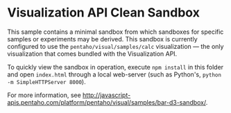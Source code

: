 # Visualization API Clean Sandbox

This sample contains a minimal sandbox from which sandboxes for specific samples or experiments may be derived.
This sandbox is currently configured to use the `pentaho/visual/samples/calc` visualization — 
the only visualization that comes bundled with the Visualization API.

To quickly view the sandbox in operation, execute `npm install` in this folder and open `index.html` through 
a local web-server (such as Python's, `python -m SimpleHTTPServer 8000`).

For more information, see http://javascript-apis.pentaho.com/platform/pentaho/visual/samples/bar-d3-sandbox/.
